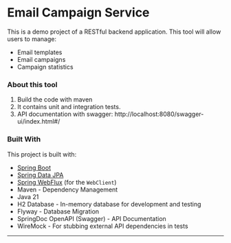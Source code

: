 # Email Campaign Service
This is a demo project of a RESTful backend application. 
This tool will allow users to manage:
- Email templates
- Email campaigns
- Campaign statistics

### About this tool

1. Build the code with maven
2. It contains unit and integration tests.
3. API documentation with swagger: http://localhost:8080/swagger-ui/index.html#/

### Built With

This project is built with:

*   [Spring Boot](https://spring.io/projects/spring-boot)
*   [Spring Data JPA](https://spring.io/projects/spring-data-jpa)
*   [Spring WebFlux](https://docs.spring.io/spring-framework/reference/web/webflux.html) (for the `WebClient`)
*   Maven - Dependency Management
*   Java 21
*   H2 Database - In-memory database for development and testing
*   Flyway - Database Migration
*   SpringDoc OpenAPI (Swagger) - API Documentation
*   WireMock - For stubbing external API dependencies in tests

---